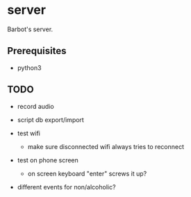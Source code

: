 # server
Barbot's server.

## Prerequisites
* python3

## TODO
* record audio

* script db export/import

* test wifi
    * make sure disconnected wifi always tries to reconnect
* test on phone screen
    * on screen keyboard "enter" screws it up?

* different events for non/alcoholic?
